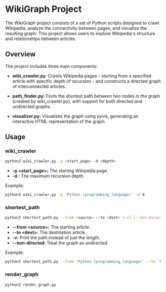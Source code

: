 # WikiGraph Project 

The WikiGraph project consists of a set of Python scripts designed to crawl Wikipedia, analyze the connectivity between pages, and visualize the resulting graph. This project allows users to explore Wikipedia's structure and relationships between articles. 

## Overview

The project includes three main components:

- **wiki_crawler.py**: Crawls Wikipedia pages - starting from a specified article with specific depth of recursion - and constructs a directed graph of interconnected articles.

- **path_finder.py:** Finds the shortest path between two nodes in the graph (created by wiki_crawler.py), with support for both directed and undirected graphs. 

- **visualizer.py:** Visualizes the graph using pyvis, generating an interactive HTML representation of the graph.

## Usage

### wiki_crawler

```sh
python3 wiki_crawler.py -p <start_page> -d <depth>
```
- **-p <start_page>:** The starting Wikipedia page.
- **-d <depth>:** The maximum recursion depth.

Example: 
```sh
python3 wiki_crawler.py -p 'Python (programming_language)' -d 4

```

### shortest_path
```sh
python3 shortest_path.py --from <source> --to <dest> [-v] [--non-directed]
```
- **--from <source\>:** The starting article.
- **--to <dest\>:** The destination article.
- **-v:** Print the path instead of just the length.
- **--non-directed:** Treat the graph as undirected.

Example: 
```sh
python3 shortest_path.py --from 'Python (programming_language)' --to 'C++' -v
```

### render_graph

```sh
python3 render_graph.py
```

